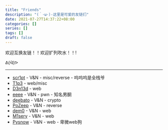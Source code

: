 ```yaml
---
title: "Friends"
description: "(｀･ω･)-这里是可爱的友链们"
date: 2021-07-27T14:37:22+08:00
categories: []
series: []
tags: []
draft: false
---
```


欢迎互换友链！！欢迎扩列吹水！！!

ᕕ(ᐛ)ᕗ

------

- [scr1pt](https://scr1pt-kid.github.io/) - V&N - misc/reverse - 呜呜呜是全栈爷
- [T1p3](https://t1pe.github.io/) - web/misc
- [D3n13d](https://d3n13d.github.io/) - web
- [eeee](https://eeeeeeeeeeeeeeeea.cn/) - V&N - pwn - 知名男酮
- [deebato](http://d33b4t0.com/) - V&N - crypto
- [PoZeep](http://ppppz.net/) - V&N - reverse
- [dem0](https://dem0dem0.top/) - V&N - web
- [M1sery](http://www.m0x01sery.com/) - V&N - web
- [Pysnow](https://pysnow.cn/) - V&N - web - 卑微web狗